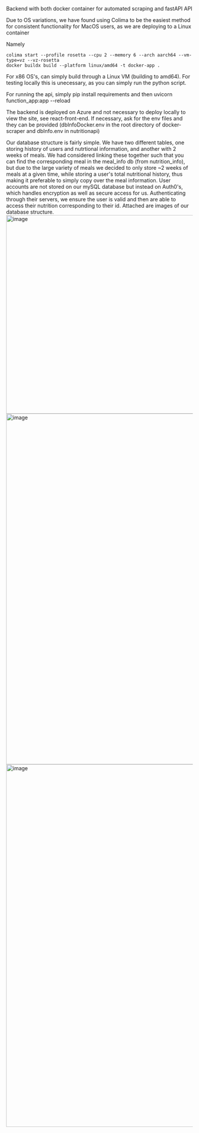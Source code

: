 Backend with both docker container for automated scraping and fastAPI API

Due to OS variations, we have found using Colima to be the easiest method for consistent functionality for MacOS users, as we are deploying to a Linux container

Namely
```
colima start --profile rosetta --cpu 2 --memory 6 --arch aarch64 --vm-type=vz --vz-rosetta 
docker buildx build --platform linux/amd64 -t docker-app .
```

For x86 OS's, can simply build through a Linux VM (building to amd64). For testing locally this is unecessary, as you can simply run the python script.


For running the api, simply pip install requirements and then uvicorn function_app:app --reload


The backend is deployed on Azure and not necessary to deploy locally to view the site, see react-front-end. 
If necessary, ask for the env files and they can be provided (dbInfoDocker.env in the root directory of docker-scraper and dbInfo.env in nutritionapi)



Our database structure is fairly simple. We have two different tables, one storing history of users and nutrtional information, and another with 2 weeks of meals. We had considered linking these together such that you can find the corresponding meal in the meal_info db (from nutrition_info), but due to the large variety of meals we decided to only store ~2 weeks of meals at a given time, while storing a user's total nutritional history, thus making it preferable to simply copy over the meal information. User accounts are not stored on our mySQL database but instead on Auth0's, which handles encryption as well as secure access for us. Authenticating through their servers, we ensure the user is valid and then are able to access their nutrition corresponding to their id. Attached are images of our database structure.
<img width="535" alt="image" src="https://github.com/craigbsch/CS-320-Team-Z/assets/56412242/a9797171-5928-41c7-b459-254c7a3dce84">
<img width="945" alt="image" src="https://github.com/craigbsch/CS-320-Team-Z/assets/56412242/5199d325-7b18-4cbe-a0c6-a8dc4e573743">
<img width="977" alt="image" src="https://github.com/craigbsch/CS-320-Team-Z/assets/56412242/cc1069fa-fc74-4d50-b8fa-e58ce839c574">
